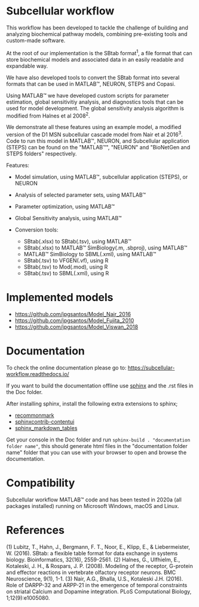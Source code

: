 Subcellular workflow
====================

This workflow has been developed to tackle the challenge of building and analyzing biochemical pathway models, combining pre-existing tools and custom-made software.

At the root of our implementation is the SBtab format<sup>1</sup>, a file format that can store biochemical models and associated data in an easily readable and expandable way.

We have also developed tools to convert the SBtab format into several formats that can be used in MATLAB&trade;, NEURON, STEPS and Copasi.

Using MATLAB&trade; we have developed custom scripts for parameter estimation, global sensitivitiy analysis, and diagnostics tools that can be used for model development. The global sensitivity analysis algorithm is modified from Halnes et al 2008<sup>2</sup>.

We demonstrate all these features using an example model, a modified version of the D1 MSN subcellular cascade model from Nair et al 2016<sup>3</sup>.
Code to run this model in MATLAB&trade;, NEURON, and Subcellular application (STEPS) can be found on the "MATLAB&trade;", "NEURON" and "BioNetGen and STEPS folders" respectively.

Features:

* Model simulation, using MATLAB&trade;, subcellular application (STEPS), or NEURON
* Analysis of selected parameter sets, using MATLAB&trade;
* Parameter optimization, using MATLAB&trade;
* Global Sensitivity analysis, using MATLAB&trade;
* Conversion tools:

  * SBtab(.xlsx) to SBtab(.tsv), using MATLAB&trade;
  * SBtab(.xlsx) to MATLAB&trade; SimBiology(.m, .sbproj), using MATLAB&trade;
  * MATLAB&trade; SimBiology to SBML(.xml), using MATLAB&trade;
  * SBtab(.tsv) to VFGEN(.vf), using R
  * SBtab(.tsv) to Mod(.mod), using R
  * SBtab(.tsv) to SBML(.xml), using R

# Implemented models

* https://github.com/jpgsantos/Model_Nair_2016
* https://github.com/jpgsantos/Model_Fujita_2010
* https://github.com/jpgsantos/Model_Viswan_2018

# Documentation

To check the online documentation please go to: https://subcellular-workflow.readthedocs.io/

If you want to build the documentation offline use [sphinx](https://www.sphinx-doc.org/en/master/) and the .rst files in the Doc folder.

After installing sphinx, install the following extra extensions to sphinx;

* [recommonmark](https://recommonmark.readthedocs.io/)
* [sphinxcontrib-contentui](https://sphinxcontrib-contentui.readthedocs.io/en/latest/installation.html)
* [sphinx_markdown_tables](https://pypi.org/project/sphinx-markdown-tables/)

Get your console in the Doc folder and run `sphinx-build . "documentation folder name"`, this should generate html files in the "documentation folder name" folder that you can use with your browser to open and browse the documentation.

# Compatibility

Subcellular workflow MATLAB&trade; code and has been tested in 2020a (all packages installed) running on Microsoft Windows, macOS and Linux.

# References
(1) Lubitz, T., Hahn, J., Bergmann, F. T., Noor, E., Klipp, E., & Liebermeister, W. (2016). SBtab: a flexible table format for data exchange in systems biology. Bioinformatics, 32(16), 2559-2561.
(2) Halnes, G., Ulfhielm, E., Kotaleski, J. H., & Rospars, J. P. (2008). Modeling of the receptor, G-protein and effector reactions in vertebrate olfactory receptor neurons. BMC Neuroscience, 9(1), 1-1.
(3) Nair, A.G., Bhalla, U.S., Kotaleski J.H. (2016). Role of DARPP-32 and ARPP-21 in the emergence of temporal constraints on striatal Calcium and Dopamine integration. PLoS Computational Biology, 1;12(9):e1005080.  
